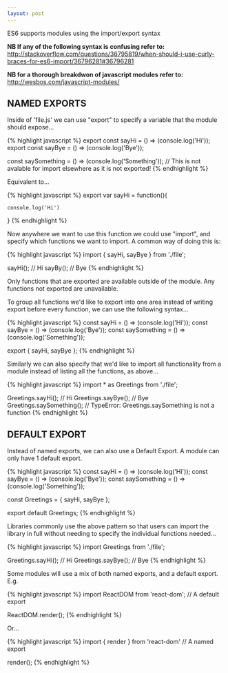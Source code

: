 ```yaml
---
layout: post
---
```


ES6 supports modules using the import/export syntax

**NB If any of the following syntax is confusing refer to:**
http://stackoverflow.com/questions/36795819/when-should-i-use-curly-braces-for-es6-import/36796281#36796281

**NB for a thorough breakdwon of javascript modules refer to:**
http://wesbos.com/javascript-modules/

## NAMED EXPORTS

Inside of 'file.js' we can use "export" to specify a variable that the module should expose...

{% highlight javascript %}
export const sayHi = () => (console.log('Hi'));
export const sayBye = () => (console.log('Bye'));

const saySomething = () => (console.log('Something'));
// This is not avalable for import elsewhere as it is not exported!
{% endhighlight %}

Equivalent to...

{% highlight javascript %}
export var sayHi = function(){

	console.log('Hi')	

}
{% endhighlight %}

Now anywhere we want to use this function we could use "import", and specify which functions we want to import. A common way of doing this is:

{% highlight javascript %}
import { sayHi, sayBye } from './file';

sayHi(); // Hi
sayBy(); // Bye
{% endhighlight %}

Only functions that are exported are available outside of the module. Any functions not exported are unavailable.

To group all functions we'd like to export into one area instead of writing export before every function, we can use the following syntax...

{% highlight javascript %}
const sayHi = () => (console.log('Hi'));
const sayBye = () => (console.log('Bye'));
const saySomething = () => (console.log('Something'));

export { sayHi, sayBye };
{% endhighlight %}

Similarly we can also specify that we'd like to import all functionality from a module instead of listing all the functions, as above...

{% highlight javascript %}
import * as Greetings from './file';

Greetings.sayHi(); // Hi
Greetings.sayBye(); // Bye
Greetings.saySomething(); 
// TypeError: Greetings.saySomething is not a function
{% endhighlight %}

## DEFAULT EXPORT

Instead of named exports, we can also use a Default Export. A module can only have 1 default export.

{% highlight javascript %}
const sayHi = () => (console.log('Hi'));
const sayBye = () => (console.log('Bye'));
const saySomething = () => (console.log('Something'));

const Greetings = { sayHi, sayBye };

export default Greetings;
{% endhighlight %}

Libraries commonly use the above pattern so that users can  import the library in full without needing to specify the individual functions needed...

{% highlight javascript %}
import Greetings from './file';

Greetings.sayHi(); // Hi
Greetings.sayBye(); // Bye
{% endhighlight %}

Some modules will use a mix of both named exports, and a default export. E.g. 

{% highlight javascript %}
import ReactDOM from 'react-dom'; // A default export

ReactDOM.render();
{% endhighlight %}

Or...

{% highlight javascript %}
import { render } from 'react-dom' // A named export

render();
{% endhighlight %}